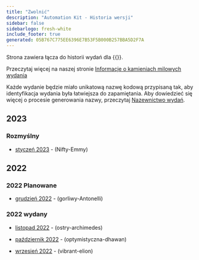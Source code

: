 ```yaml
---
title: "Zwolnić"
description: "Automation Kit - Historia wersji"
sidebar: false
sidebarlogo: fresh-white
include_footer: true
generated: 05B767C775EE6396E7B53F5B000B257BBA5D2F7A
---
```


Strona zawiera łącza do historii wydań dla {{<product-name>}}.

Przeczytaj więcej na naszej stronie [Informacje o kamieniach milowych wydania](/pl/releases/milestones)

Każde wydanie będzie miało unikatową nazwę kodową przypisaną tak, aby identyfikacja wydania była łatwiejsza do zapamiętania. Aby dowiedzieć się więcej o procesie generowania nazwy, przeczytaj [Nazewnictwo wydań](/pl/releases/naming).

## 2023

### Rozmyślny

- [styczeń 2023](/pl/releases/january-2023) - (Nifty-Emmy)

## 2022

### 2022 Planowane

- [grudzień 2022](/pl/releases/december-2022) - (gorliwy-Antonelli)

### 2022 wydany

- [listopad 2022](/pl/releases/november-2022) - (ostry-archimedes)

- [październik 2022](/pl/releases/october-2022) - (optymistyczna-dhawan)

- [wrzesień 2022](/pl/releases/september-2022) - (vibrant-elion)
